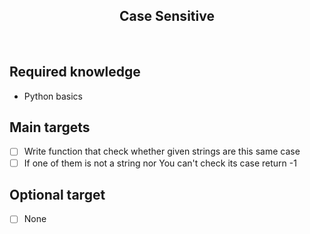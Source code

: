 <h2 align="center">Case Sensitive</h2>

<br>

## Required knowledge

- Python basics

## Main targets

- [ ] Write function that check whether given strings are this same case
- [ ] If one of them is not a string nor You can't check its case return -1

## Optional target

- [ ] None
